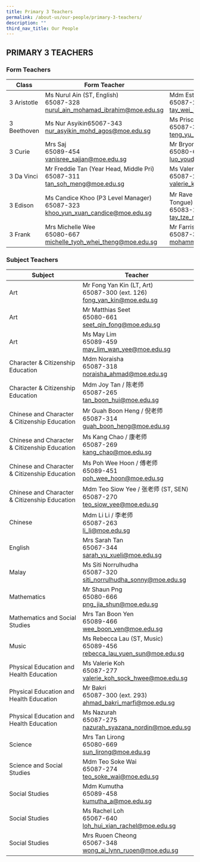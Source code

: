 ```yaml
---
title: Primary 3 Teachers
permalink: /about-us/our-people/primary-3-teachers/
description: ""
third_nav_title: Our People
---
```

## PRIMARY 3 TEACHERS

### Form Teachers

| Class | Form Teacher | Form Teacher |
|---|---|---|
| 3 Aristotle | Ms Nurul Ain (ST, English)<br>65087-328<br>[nurul\_ain\_mohamad\_ibrahim@moe.edu.sg](mailto:nurul_ain_mohamad_ibrahim@moe.edu.sg) | Mdm Esther Tay (LH, Science)<br>65087-274<br>[tay\_wei\_jing@moe.edu.sg](mailto:tay_wei_jing@moe.edu.sg) |
| 3 Beethoven | Ms Nur Asyikin65067-343<br>[nur\_asyikin\_mohd\_agos@moe.edu.sg](mailto:nur_asyikin_mohd_agos@moe.edu.sg) | Ms Priscilla Teng<br>65087-326<br>[teng\_yu\_hui\_priscilla@moe.edu.sg](mailto:teng_yu_hui_priscilla@moe.edu.sg) |
| 3 Curie | Mrs Saj<br>65089-454<br>[vanisree\_sajjan@moe.edu.sg](mailto:vanisree_sajjan@moe.edu.sg) | Mr Bryon Luo<br>65080-662<br>[luo\_youde\_bryon@moe.edu.sg](mailto:luo_youde_bryon@moe.edu.sg) |
| 3 Da Vinci | Mr Freddie Tan (Year Head, Middle Pri)<br>65087-311<br>[tan\_soh\_meng@moe.edu.sg](mailto:tan_soh_meng@moe.edu.sg) | Ms Valerie Koh<br>65087-277<br>[valerie\_koh\_sock\_hwee@moe.edu.sg](mailto:valerie_koh_sock_hwee@moe.edu.sg) |
| 3 Edison | Ms Candice Khoo (P3 Level Manager)<br>65087-323<br>[khoo\_yun\_xuan\_candice@moe.edu.sg](mailto:khoo_yun_xuan_candice@moe.edu.sg) | Mr Rave Tay / 戴老师 (HOD, Mother Tongue)<br>65083-172<br>[tay\_tze\_rong@moe.edu.sg](mailto:tay_tze_rong@moe.edu.sg) |
| 3 Frank | Mrs Michelle Wee<br>65080-667<br>[michelle\_tyoh\_whei\_theng@moe.edu.sg](mailto:michelle_tyoh_whei_theng@moe.edu.sg) | Mr Farris<br>65087-317<br>[mohammad\_farris\_salleh@moe.edu.sg](mailto:mohammad_farris_salleh@moe.edu.sg) |

### Subject Teachers

| Subject | Teacher |
|---|---|
| Art | Mr Fong Yan Kin (LT, Art)<br>65087-300 (ext. 126)<br>[fong_yan_kin@moe.edu.sg](mailto:fong_yan_kin@moe.edu.sg)|
| Art | Mr Matthias Seet<br>65080-661<br>[seet_qin_fong@moe.edu.sg](mailto:seet_qin_fong@moe.edu.sg)|
| Art | Ms May Lim<br>65089-459<br>[may_lim_wan_yee@moe.edu.sg](mailto:may_lim_wan_yee@moe.edu.sg)|
| Character & Citizenship Education | Mdm Noraisha<br>65087-318<br>[noraisha_ahmad@moe.edu.sg](mailto:noraisha_ahmad@moe.edu.sg)|
| Character & Citizenship Education | Mdm Joy Tan / 陈老师 <br>65087-265<br>[tan_boon_hui@moe.edu.sg](mailto:tan_boon_hui@moe.edu.sg)|
| Chinese and Character & Citizenship Education | Mr Guah Boon Heng / 倪老师<br>65087-314<br>[guah_boon_heng@moe.edu.sg](mailto:guah_boon_heng@moe.edu.sg)|
| Chinese and Character & Citizenship Education | Ms Kang Chao / 康老师<br>65087-269<br>[kang_chao@moe.edu.sg](mailto:kang_chao@moe.edu.sg)|
| Chinese and Character & Citizenship Education | Ms Poh Wee Hoon / 傅老师<br>65089-451<br>[poh_wee_hoon@moe.edu.sg](mailto:poh_wee_hoon@moe.edu.sg)|
| Chinese and Character & Citizenship Education | Mdm Teo Siow Yee / 张老师 (ST, SEN)<br>65087-270<br>[teo_siow_yee@moe.edu.sg](mailto:teo_siow_yee@moe.edu.sg)|
| Chinese  | Mdm Li Li / 李老师<br>65087-263<br>[li_li@moe.edu.sg](mailto:li_li@moe.edu.sg)|
| English | Mrs Sarah Tan<br>65067-344<br>[sarah_yu_xueli@moe.edu.sg](mailto:sarah_yu_xueli@moe.edu.sg)|
| Malay  | Ms Siti Norrulhudha<br>65087-320<br>siti_norrulhudha_sonny@moe.edu.sg  |
| Mathematics | Mr Shaun Png<br>65080-666<br>[png_jia_shun@moe.edu.sg](mailto:png_jia_shun@moe.edu.sg)|
| Mathematics and Social Studies | Mrs Tan Boon Yen<br>65089-466<br>[wee_boon_yen@moe.edu.sg](mailto:wee_boon_yen@moe.edu.sg)|
| Music | Ms Rebecca Lau (ST, Music)<br>65089-456<br>[rebecca_lau_yuen_sun@moe.edu.sg](mailto:rebecca_lau_yuen_sun@moe.edu.sg)|
| Physical Education and Health Education | Ms Valerie Koh<br>65087-277<br>[valerie_koh_sock_hwee@moe.edu.sg](mailto:valerie_koh_sock_hwee@moe.edu.sg)|
| Physical Education and Health Education | Mr Bakri<br>65087-300 (ext. 293)<br>[ahmad_bakri_marfi@moe.edu.sg](mailto:ahmad_bakri_marfi@moe.edu.sg)|
| Physical Education and Health Education | Ms Nazurah<br>65087-275<br>[nazurah_syazana_nordin@moe.edu.sg](mailto:nazurah_syazana_nordin@moe.edu.sg)|
| Science | Mrs Tan Lirong<br>65080-669<br>[sun_lirong@moe.edu.sg](mailto:sun_lirong@moe.edu.sg)|
| Science and Social Studies | Mdm Teo Soke Wai<br>65087-274<br>[teo_soke_wai@moe.edu.sg](mailto:teo_soke_wai@moe.edu.sg)|
| Social Studies | Mdm Kumutha<br>65089-458<br>[kumutha_a@moe.edu.sg](mailto:kumutha_a@moe.edu.sg)|
| Social Studies | Ms Rachel Loh<br>65067-640<br>[loh_hui_xian_rachel@moe.edu.sg](mailto:loh_hui_xian_rachel@moe.edu.sg)|
| Social Studies | Mrs Ruoen Cheong<br>65067-348<br>[wong_ai_lynn_ruoen@moe.edu.sg](mailto:wong_ai_lynn_ruoen@moe.edu.sg)|